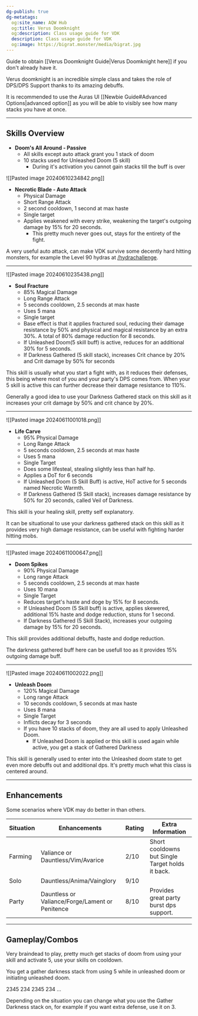 ```yaml
---
dg-publish: true
dg-metatags:
  og:site_name: AQW Hub
  og:title: Verus Doomknight
  og:description: Class usage guide for VDK
  description: Class usage guide for VDK
  og:image: https://bigrat.monster/media/bigrat.jpg
---
```

Guide to obtain [[Verus Doomknight Guide|Verus Doomknight here]] if you don't already have it.

Verus doomknight is an incredible simple class and takes the role of DPS/DPS Support thanks to its amazing debuffs.

It is recommended to use the Auras UI [[Newbie Guide#Advanced Options|advanced option]] as you will be able to visibly see how many stacks you have at once.

---
## Skills Overview

- **Doom's All Around - Passive**
	- All skills except auto attack grant you 1 stack of doom
	- 10 stacks used for Unleashed Doom (5 skill)
		- During it's activation you cannot gain stacks till the buff is over

![[Pasted image 20240610234842.png]]

- **Necrotic Blade - Auto Attack**
	- Physical Damage
	- Short Range Attack
	- 2 second cooldown, 1 second at max haste
	- Single target
	- Applies weakened with every strike, weakening the target's outgoing damage by 15% for 20 seconds.
		- This pretty much never goes out, stays for the entirety of the fight.

A very useful auto attack, can make VDK survive some decently hard hitting monsters, for example the Level 90 hydras at [/hydrachallenge](http://aqwwiki.wikidot.com/hydra-challenge).

---

![[Pasted image 20240610235438.png]]

- **Soul Fracture**
	- 85% Magical Damage
	- Long Range Attack
	- 5 seconds cooldown, 2.5 seconds at max haste
	- Uses 5 mana
	- Single target
	- Base effect is that it applies fractured soul, reducing their damage resistance by 50% and physical and magical resistance by an extra 30%. A total of 80% damage reduction for 8 seconds.
	- If Unleashed Doom(5 skill buff) is active, reduces for an additional 30% for 5 seconds.
	- If Darkness Gathered (5 skill stack), increases Crit chance by 20% and Crit damage by 50% for seconds

This skill is usually what you start a fight with, as it reduces their defenses, this being where most of you and your party's DPS comes from. When your 5 skill is active this can further decrease their damage resistance to 110%.

Generally a good idea to use your Darkness Gathered stack on this skill as it increases your crit damage by 50% and crit chance by 20%.

---

![[Pasted image 20240611001018.png]]

- **Life Carve**
	- 95% Physical Damage
	- Long Range Attack
	- 5 seconds cooldown, 2.5 seconds at max haste
	- Uses 5 mana
	- Single Target
	- Does some lifesteal, stealing slightly less than half hp.
	- Applies a DoT for 6 seconds
	- If Unleashed Doom (5 Skill Buff) is active, HoT active for 5 seconds named Necrotic Warmth.
	- If Darkness Gathered (5 Skill stack), increases damage resistance by 50% for 20 seconds, called Veil of Darkness.

This skill is your healing skill, pretty self explanatory.

It can be situational to use your darkness gathered stack on this skill as it provides very high damage resistance, can be useful with fighting harder hitting mobs.

---

![[Pasted image 20240611000647.png]]

- **Doom Spikes**
	- 90% Physical Damage
	- Long range Attack
	- 5 seconds cooldown, 2.5 seconds at max haste
	- Uses 10 mana
	- Single Target
	- Reduces target's haste and doge by 15% for 8 seconds.
	- If Unleashed Doom (5 Skill buff) is active, applies skewered, additional 15% haste and dodge reduction, stuns for 1 second.
	- If Darkness Gathered (5 Skill Stack), increases your outgoing damage by 15% for 20 seconds.

This skill provides additional debuffs, haste and dodge reduction. 

The darkness gathered buff here can be usefull too as it provides 15% outgoing damage buff.

---

![[Pasted image 20240611002022.png]]

- **Unleash Doom**
	- 120% Magical Damage
	- Long range Attack
	- 10 seconds cooldown, 5 seconds at max haste
	- Uses 8 mana
	- Single Target
	- Inflicts decay for 3 seconds
	- If you have 10 stacks of doom, they are all used to apply Unleashed Doom.
		- If Unleashed Doom is applied or this skill is used again while active, you get a stack of Gathered Darkness

This skill is generally used to enter into the Unleashed doom state to get even more debuffs out and additional dps. It's pretty much what this class is centered around.

---

## Enhancements

Some scenarios where VDK may do better in than others.

| Situation | Enhancements                                    | Rating | Extra Information                                |
| --------- | ----------------------------------------------- | ------ | ------------------------------------------------ |
| Farming   | Valiance or Dauntless/Vim/Avarice               | 2/10   | Short cooldowns but Single Target holds it back. |
| Solo      | Dauntless/Anima/Vainglory                       | 9/10   |                                                  |
| Party     | Dauntless or Valiance/Forge/Lament or Penitence | 8/10   | Provides great party burst dps support.          |

---

## Gameplay/Combos

Very braindead to play, pretty much get stacks of doom from using your skill and activate 5, use your skills on cooldown.

You get a gather darkness stack from using 5 while in unleashed doom or initiating unleashed doom.


2345 234 2345 234 ...

Depending on the situation you can change what you use the Gather Darkness stack on, for example if you want extra defense, use it on 3.
